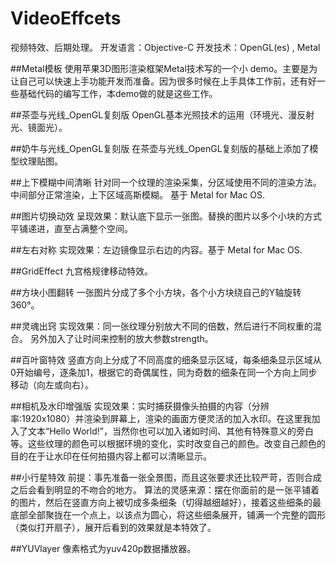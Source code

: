 # VideoEffcets
视频特效、后期处理。
开发语言：Objective-C
开发技术：OpenGL(es) , Metal

##Metal模板
使用苹果3D图形渲染框架Metal技术写的一个小 demo。主要是为让自己可以快速上手功能开发而准备。因为很多时候在上手具体工作前，还有好一些基础代码的编写工作，本demo做的就是这些工作。

##茶壶与光线_OpenGL复刻版
OpenGL基本光照技术的运用（环境光、漫反射光、镜面光）。

##奶牛与光线_OpenGL复刻版
在茶壶与光线_OpenGL复刻版的基础上添加了模型纹理贴图。

##上下模糊中间清晰
针对同一个纹理的渲染采集，分区域使用不同的渲染方法。中间部分正常渲染，上下区域高斯模糊。
基于 Metal for Mac OS.

##图片切换动效
呈现效果：默认底下显示一张图。替换的图片以多个小块的方式平铺递进，直至占满整个空间。

##左右对称
实现效果：左边镜像显示右边的内容。基于 Metal for Mac OS.

##GridEffect
九宫格规律移动特效。

##方块小图翻转
一张图片分成了多个小方块，各个小方块绕自己的Y轴旋转360°。

##灵魂出窍
实现效果：同一张纹理分别放大不同的倍数，然后进行不同权重的混合。
另外加入了让时间来控制的放大参数strength。

##百叶窗特效
竖直方向上分成了不同高度的细条显示区域，每条细条显示区域从0开始编号，逐条加1，根据它的奇偶属性，同为奇数的细条在同一个方向上同步移动（向左或向右）。

##相机及水印增强版
实现效果：实时捕获摄像头拍摄的内容（分辨率:1920x1080）并渲染到屏幕上，渲染的画面方便灵活的加入水印。在这里我加入了文本“Hello World!”，当然你也可以加入诸如时间、其他有特殊意义的旁白等。这些纹理的颜色可以根据环境的变化，实时改变自己的颜色。改变自己颜色的目的在于让水印在任何拍摄内容上都可以清晰显示。

##小行星特效
前提：事先准备一张全景图，而且这张要求还比较严苛，否则合成之后会看到明显的不吻合的地方。
算法的灵感来源：摆在你面前的是一张平铺着的图片，然后在竖直方向上被切成多条细条（切得越细越好），接着这些细条的最底部全部聚拢在一个点上，以该点为圆心，将这些细条展开，铺满一个完整的圆形（类似打开扇子），展开后看到的效果就是本特效了。


##YUVlayer
像素格式为yuv420p数据播放器。
